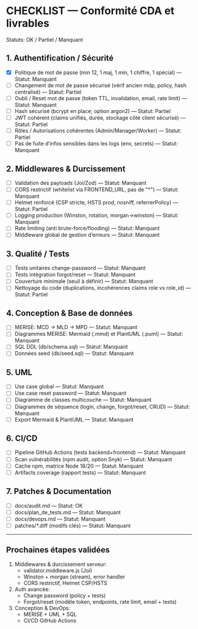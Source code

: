 # CHECKLIST — Conformité CDA et livrables

Statuts: OK / Partiel / Manquant

## 1. Authentification / Sécurité
- [X] Politique de mot de passe (min 12, 1 maj, 1 min, 1 chiffre, 1 spécial) — Statut: Manquant
- [ ] Changement de mot de passe sécurisé (vérif ancien mdp, policy, hash centralisé) — Statut: Partiel
- [ ] Oubli / Reset mot de passe (token TTL, invalidation, email, rate limit) — Statut: Manquant
- [ ] Hash sécurisé (bcrypt en place; option argon2) — Statut: Partiel
- [ ] JWT cohérent (claims unifiés, durée, stockage côté client sécurisé) — Statut: Partiel
- [ ] Rôles / Autorisations cohérentes (Admin/Manager/Worker) — Statut: Partiel
- [ ] Pas de fuite d’infos sensibles dans les logs (env, secrets) — Statut: Manquant

## 2. Middlewares & Durcissement
- [ ] Validation des payloads (Joi/Zod) — Statut: Manquant
- [ ] CORS restrictif (whitelist via FRONTEND_URL, pas de "*") — Statut: Manquant
- [ ] Helmet renforcé (CSP stricte, HSTS prod, nosniff, referrerPolicy) — Statut: Partiel
- [ ] Logging production (Winston, rotation, morgan→winston) — Statut: Manquant
- [ ] Rate limiting (anti brute-force/flooding) — Statut: Manquant
- [ ] Middleware global de gestion d’erreurs — Statut: Manquant

## 3. Qualité / Tests
- [ ] Tests unitaires change-password — Statut: Manquant
- [ ] Tests intégration forgot/reset — Statut: Manquant
- [ ] Couverture minimale (seuil à définir) — Statut: Manquant
- [ ] Nettoyage du code (duplications, incohérences claims role vs role_id) — Statut: Partiel

## 4. Conception & Base de données
- [ ] MERISE: MCD → MLD → MPD — Statut: Manquant
- [ ] Diagrammes MERISE: Mermaid (.mmd) et PlantUML (.puml) — Statut: Manquant
- [ ] SQL DDL (db/schema.sql) — Statut: Manquant
- [ ] Données seed (db/seed.sql) — Statut: Manquant

## 5. UML
- [ ] Use case global — Statut: Manquant
- [ ] Use case reset password — Statut: Manquant
- [ ] Diagramme de classes multicouche — Statut: Manquant
- [ ] Diagrammes de séquence (login, change, forgot/reset, CRUD) — Statut: Manquant
- [ ] Export Mermaid & PlantUML — Statut: Manquant

## 6. CI/CD
- [ ] Pipeline GitHub Actions (tests backend+frontend) — Statut: Manquant
- [ ] Scan vulnérabilités (npm audit, option Snyk) — Statut: Manquant
- [ ] Cache npm, matrice Node 18/20 — Statut: Manquant
- [ ] Artifacts coverage (rapport tests) — Statut: Manquant

## 7. Patches & Documentation
- [ ] docs/audit.md — Statut: OK
- [ ] docs/plan_de_tests.md — Statut: Manquant
- [ ] docs/devops.md — Statut: Manquant
- [ ] patches/*.diff (modifs clés) — Statut: Manquant

---

## Prochaines étapes validées
1) Middlewares & durcissement serveur:
   - validator.middleware.js (Joi)
   - Winston + morgan (stream), error handler
   - CORS restrictif, Helmet CSP/HSTS
2) Auth avancée:
   - Change password (policy + tests)
   - Forgot/reset (modèle token, endpoints, rate limit, email + tests)
3) Conception & DevOps:
   - MERISE + UML + SQL
   - CI/CD GitHub Actions
